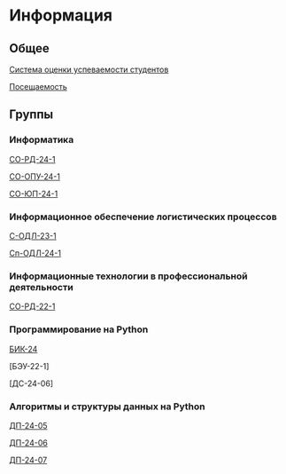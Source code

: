 # Информация

## Общее
[Система оценки успеваемости студентов](ratingSystem.md)

[Посещаемость](grades25.xlsx)

## Группы

### Информатика

[СО-РД-24-1](rd-24-1/README.md)

[СО-ОПУ-24-1](opu-24-1/README.md)

[СО-ЮП-24-1](up-24-1/README.md)

### Информационное обеспечение логистических процессов

[С-ОДЛ-23-1](odl-23-1/README.md)

[Сп-ОДЛ-24-1](odl-24-1/README.md)

### Информационные технологии в профессиональной деятельности

[СО-РД-22-1](rd-22-1/README.md)

### Программирование на Python

[БИК-24](bik-24/README.md)

[БЭУ-22-1]

[ДС-24-06]

### Алгоритмы и структуры данных на Python

[ДП-24-05](dp-24-05/README.md)

[ДП-24-06](dp-24-06/README.md)

[ДП-24-07](dp-24-07/README.md)
